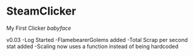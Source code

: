 # SteamClicker
My First Clicker *babyface*

v0.03
-Log Started
-FlamebearerGolems added
-Total Scrap per second stat added
-Scaling now uses a function instead of being hardcoded
